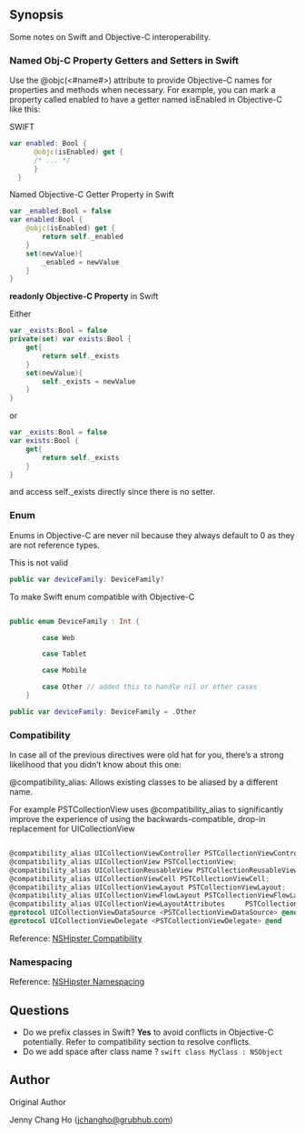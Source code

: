## Synopsis

Some notes on Swift and Objective-C interoperability.

### Named Obj-C Property Getters and Setters in Swift

Use the @objc(<#name#>) attribute to provide Objective-C names for properties and methods when necessary. For example, you can mark a property called enabled to have a getter named isEnabled in Objective-C like this:

SWIFT

```swift
var enabled: Bool {
      @objc(isEnabled) get {
      /* ... */
      }
  }
```

Named Objective-C Getter Property in Swift

```swift
var _enabled:Bool = false
var enabled:Bool {
    @objc(isEnabled) get {
        return self._enabled
    }
    set(newValue){
        _enabled = newValue
    }
}
```

**readonly Objective-C Property** in Swift

Either

```swift
var _exists:Bool = false
private(set) var exists:Bool {
    get{
        return self._exists
    }
    set(newValue){
        self._exists = newValue
    }
}
```

or

```swift
var _exists:Bool = false
var exists:Bool {
    get{
        return self._exists
    }
}
```
and access self._exists directly since there is no setter.

### Enum

Enums in Objective-C are never nil because they always default to 0 as they are not reference types.

This is not valid

```swift
public var deviceFamily: DeviceFamily?
```
To make Swift enum compatible with Objective-C

```swift

public enum DeviceFamily : Int {

        case Web

        case Tablet

        case Mobile

        case Other // added this to handle nil or other cases
    }

public var deviceFamily: DeviceFamily = .Other
```

### Compatibility

In case all of the previous directives were old hat for you, there’s a strong likelihood that you didn’t know about this one:

@compatibility_alias: Allows existing classes to be aliased by a different name.

For example PSTCollectionView uses @compatibility_alias to significantly improve the experience of using the backwards-compatible, drop-in replacement for UICollectionView

```Objective-C

@compatibility_alias UICollectionViewController PSTCollectionViewController;
@compatibility_alias UICollectionView PSTCollectionView;
@compatibility_alias UICollectionReusableView PSTCollectionReusableView;
@compatibility_alias UICollectionViewCell PSTCollectionViewCell;
@compatibility_alias UICollectionViewLayout PSTCollectionViewLayout;
@compatibility_alias UICollectionViewFlowLayout PSTCollectionViewFlowLayout;
@compatibility_alias UICollectionViewLayoutAttributes     PSTCollectionViewLayoutAttributes;
@protocol UICollectionViewDataSource <PSTCollectionViewDataSource> @end
@protocol UICollectionViewDelegate <PSTCollectionViewDelegate> @end

```
Reference: [NSHipster Compatibility](http://nshipster.com/at-compiler-directives/)

### Namespacing

Reference: [NSHipster Namespacing](http://nshipster.com/namespacing/)

## Questions

* Do we prefix classes in Swift? **Yes** to avoid conflicts in Objective-C potentially.  Refer to compatibility section to resolve conflicts.
* Do we add space after class name ? ```swift class MyClass : NSObject```


## Author

Original Author

Jenny Chang Ho (jchangho@grubhub.com)
